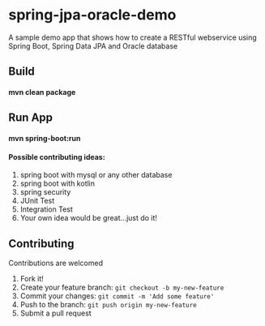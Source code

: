 # spring-jpa-oracle-demo
A sample demo app that shows how to create a RESTful webservice using Spring Boot, Spring Data JPA and Oracle database

## Build
#### mvn clean package

## Run App
#### mvn spring-boot:run 


#### Possible contributing ideas:
1. spring boot with mysql or any other database
2. spring boot with kotlin
3. spring security
4. JUnit Test
5. Integration Test
6. Your own idea would be great...just do it!


## Contributing
 Contributions are welcomed
1. Fork it!
2. Create your feature branch: `git checkout -b my-new-feature`
3. Commit your changes: `git commit -m 'Add some feature'`
4. Push to the branch: `git push origin my-new-feature`
5. Submit a pull request
